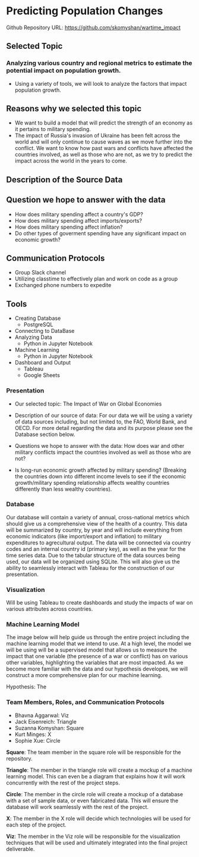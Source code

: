 # Predicting Population Changes
Github Repository URL: https://github.com/skomyshan/wartime_impact

## Selected Topic
### Analyzing various country and regional metrics to estimate the potential impact on population growth.
- Using a variety of tools, we will look to analyze the factors that impact population growth.
 
## Reasons why we selected this topic
- We want to build a model that will predict the strength of an economy as it pertains to military spending.
- The impact of Russia's invasion of Ukraine has been felt across the world and will only continue to cause waves as we move further into the conflict. We want to know how past wars and conflicts have affected the countries involved, as well as those who are not, as we try to predict the impact across the world in the years to come. 

## Description of the Source Data

## Question we hope to answer with the data
- How does military spending affect a country's GDP?
- How does military spending affect imports/exports?
- How does military spending affect inflation?
- Do other types of goverment spending have any significant impact on economic growth?

## Communication Protocols
- Group Slack channel
- Utilizing classtime to effectively plan and work on code as a group
- Exchanged phone numbers to expedite 

## Tools
- Creating Database
  - PostgreSQL
- Connecting to DataBase
- Analyzing Data
  - Python in Jupyter Notebook
- Machine Learning
  - Python in Jupyter Notebook
- Dashboard and Output
  - Tableau
  - Google Sheets


### Presentation
- Our selected topic: The Impact of War on Global Economies

- Description of our source of data: For our data we will be using a variety of data sources including, but not limited to, the FAO, World Bank, and OECD. For more detail regarding the data and its purpose please see the Database section below.

- Questions we hope to answer with the data: How does war and other military conflicts impact the countries involved as well as those who are not?
- Is long-run economic growth affected by military spending? (Breaking the countries down into different income levels to see if the economic growth/military spending relationship affects wealthy countries differently than less wealthy countries).


### Database

Our database will contain a variety of annual, cross-national metrics which should give us a comprehensive view of the health of a country. This data will be summarized by country, by year and will include everything from economic indicators (like import/export and inflation) to military expenditures to agrecultural output. The data will be connected via country codes and an internal country id (primary key), as well as the year for the time series data. Due to the tabular structure of the data sources being used, our data will be organized using SQLite. This will also give us the ability to seamlessly interact with Tableau for the construction of our presentation.

### Visualization
Will be using Tableau to create dashboards and study the impacts of war on various attributes across countries.

### Machine Learning Model

The image below will help guide us through the entire project including the machine learning model that we intend to use. At a high level, the model we will be using will be a supervised model that allows us to measure the impact that one variable (the presence of a war or conflict) has on various other variables, highlighting the variables that are most impacted. As we become more familiar with the data and our hypothesis developes, we will construct a more comprehensive plan for our machine learning. 

Hypothesis: The 


### Team Members, Roles, and Communication Protocols

- Bhavna Aggarwal: Viz
- Jack Eisenreich: Triangle
- Suzanna Komyshan: Square
- Kurt Minges: X
- Sophie Xue: Circle

**Square**: The team member in the square role will be responsible for the repository.

**Triangle**: The member in the triangle role will create a mockup of a machine learning model. This can even be a diagram that explains how it will work concurrently with the rest of the project steps.

**Circle**: The member in the circle role will create a mockup of a database with a set of sample data, or even fabricated data. This will ensure the database will work seamlessly with the rest of the project.

**X**: The member in the X role will decide which technologies will be used for each step of the project.

**Viz**: The member in the Viz role will be responsible for the visualization techniques that will be used and ultimately integrated into the final project deliverable.






